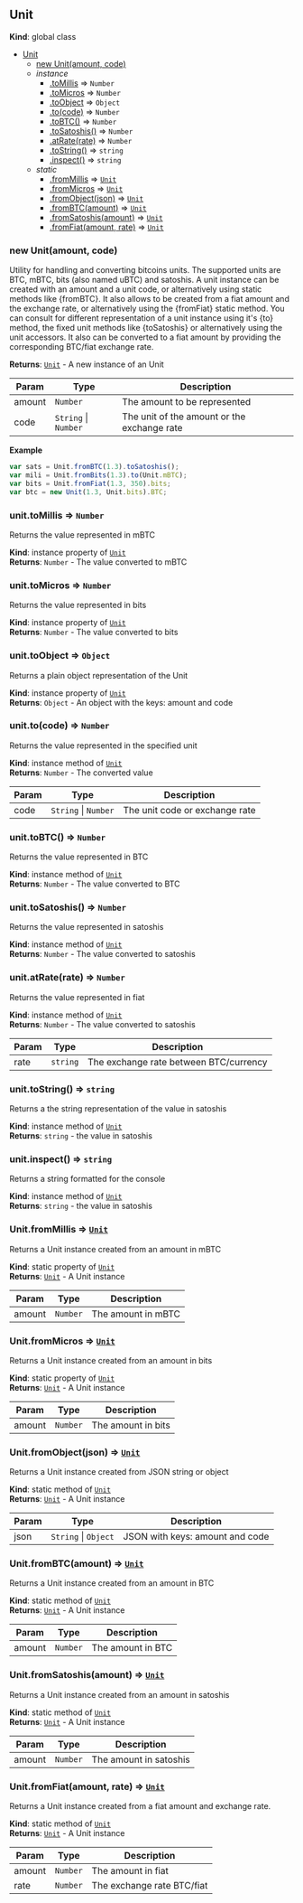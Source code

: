 <a name="Unit"></a>
## Unit
**Kind**: global class  

* [Unit](#Unit)
  * [new Unit(amount, code)](#new_Unit_new)
  * _instance_
    * [.toMillis](#Unit+toMillis) ⇒ <code>Number</code>
    * [.toMicros](#Unit+toMicros) ⇒ <code>Number</code>
    * [.toObject](#Unit+toObject) ⇒ <code>Object</code>
    * [.to(code)](#Unit+to) ⇒ <code>Number</code>
    * [.toBTC()](#Unit+toBTC) ⇒ <code>Number</code>
    * [.toSatoshis()](#Unit+toSatoshis) ⇒ <code>Number</code>
    * [.atRate(rate)](#Unit+atRate) ⇒ <code>Number</code>
    * [.toString()](#Unit+toString) ⇒ <code>string</code>
    * [.inspect()](#Unit+inspect) ⇒ <code>string</code>
  * _static_
    * [.fromMillis](#Unit.fromMillis) ⇒ <code>[Unit](#Unit)</code>
    * [.fromMicros](#Unit.fromMicros) ⇒ <code>[Unit](#Unit)</code>
    * [.fromObject(json)](#Unit.fromObject) ⇒ <code>[Unit](#Unit)</code>
    * [.fromBTC(amount)](#Unit.fromBTC) ⇒ <code>[Unit](#Unit)</code>
    * [.fromSatoshis(amount)](#Unit.fromSatoshis) ⇒ <code>[Unit](#Unit)</code>
    * [.fromFiat(amount, rate)](#Unit.fromFiat) ⇒ <code>[Unit](#Unit)</code>

<a name="new_Unit_new"></a>
### new Unit(amount, code)
Utility for handling and converting bitcoins units. The supported units are
BTC, mBTC, bits (also named uBTC) and satoshis. A unit instance can be created with an
amount and a unit code, or alternatively using static methods like {fromBTC}.
It also allows to be created from a fiat amount and the exchange rate, or
alternatively using the {fromFiat} static method.
You can consult for different representation of a unit instance using it's
{to} method, the fixed unit methods like {toSatoshis} or alternatively using
the unit accessors. It also can be converted to a fiat amount by providing the
corresponding BTC/fiat exchange rate.

**Returns**: <code>[Unit](#Unit)</code> - A new instance of an Unit  

| Param | Type | Description |
| --- | --- | --- |
| amount | <code>Number</code> | The amount to be represented |
| code | <code>String</code> &#124; <code>Number</code> | The unit of the amount or the exchange rate |

**Example**  
```javascript
var sats = Unit.fromBTC(1.3).toSatoshis();
var mili = Unit.fromBits(1.3).to(Unit.mBTC);
var bits = Unit.fromFiat(1.3, 350).bits;
var btc = new Unit(1.3, Unit.bits).BTC;
```
<a name="Unit+toMillis"></a>
### unit.toMillis ⇒ <code>Number</code>
Returns the value represented in mBTC

**Kind**: instance property of <code>[Unit](#Unit)</code>  
**Returns**: <code>Number</code> - The value converted to mBTC  
<a name="Unit+toMicros"></a>
### unit.toMicros ⇒ <code>Number</code>
Returns the value represented in bits

**Kind**: instance property of <code>[Unit](#Unit)</code>  
**Returns**: <code>Number</code> - The value converted to bits  
<a name="Unit+toObject"></a>
### unit.toObject ⇒ <code>Object</code>
Returns a plain object representation of the Unit

**Kind**: instance property of <code>[Unit](#Unit)</code>  
**Returns**: <code>Object</code> - An object with the keys: amount and code  
<a name="Unit+to"></a>
### unit.to(code) ⇒ <code>Number</code>
Returns the value represented in the specified unit

**Kind**: instance method of <code>[Unit](#Unit)</code>  
**Returns**: <code>Number</code> - The converted value  

| Param | Type | Description |
| --- | --- | --- |
| code | <code>String</code> &#124; <code>Number</code> | The unit code or exchange rate |

<a name="Unit+toBTC"></a>
### unit.toBTC() ⇒ <code>Number</code>
Returns the value represented in BTC

**Kind**: instance method of <code>[Unit](#Unit)</code>  
**Returns**: <code>Number</code> - The value converted to BTC  
<a name="Unit+toSatoshis"></a>
### unit.toSatoshis() ⇒ <code>Number</code>
Returns the value represented in satoshis

**Kind**: instance method of <code>[Unit](#Unit)</code>  
**Returns**: <code>Number</code> - The value converted to satoshis  
<a name="Unit+atRate"></a>
### unit.atRate(rate) ⇒ <code>Number</code>
Returns the value represented in fiat

**Kind**: instance method of <code>[Unit](#Unit)</code>  
**Returns**: <code>Number</code> - The value converted to satoshis  

| Param | Type | Description |
| --- | --- | --- |
| rate | <code>string</code> | The exchange rate between BTC/currency |

<a name="Unit+toString"></a>
### unit.toString() ⇒ <code>string</code>
Returns a the string representation of the value in satoshis

**Kind**: instance method of <code>[Unit](#Unit)</code>  
**Returns**: <code>string</code> - the value in satoshis  
<a name="Unit+inspect"></a>
### unit.inspect() ⇒ <code>string</code>
Returns a string formatted for the console

**Kind**: instance method of <code>[Unit](#Unit)</code>  
**Returns**: <code>string</code> - the value in satoshis  
<a name="Unit.fromMillis"></a>
### Unit.fromMillis ⇒ <code>[Unit](#Unit)</code>
Returns a Unit instance created from an amount in mBTC

**Kind**: static property of <code>[Unit](#Unit)</code>  
**Returns**: <code>[Unit](#Unit)</code> - A Unit instance  

| Param | Type | Description |
| --- | --- | --- |
| amount | <code>Number</code> | The amount in mBTC |

<a name="Unit.fromMicros"></a>
### Unit.fromMicros ⇒ <code>[Unit](#Unit)</code>
Returns a Unit instance created from an amount in bits

**Kind**: static property of <code>[Unit](#Unit)</code>  
**Returns**: <code>[Unit](#Unit)</code> - A Unit instance  

| Param | Type | Description |
| --- | --- | --- |
| amount | <code>Number</code> | The amount in bits |

<a name="Unit.fromObject"></a>
### Unit.fromObject(json) ⇒ <code>[Unit](#Unit)</code>
Returns a Unit instance created from JSON string or object

**Kind**: static method of <code>[Unit](#Unit)</code>  
**Returns**: <code>[Unit](#Unit)</code> - A Unit instance  

| Param | Type | Description |
| --- | --- | --- |
| json | <code>String</code> &#124; <code>Object</code> | JSON with keys: amount and code |

<a name="Unit.fromBTC"></a>
### Unit.fromBTC(amount) ⇒ <code>[Unit](#Unit)</code>
Returns a Unit instance created from an amount in BTC

**Kind**: static method of <code>[Unit](#Unit)</code>  
**Returns**: <code>[Unit](#Unit)</code> - A Unit instance  

| Param | Type | Description |
| --- | --- | --- |
| amount | <code>Number</code> | The amount in BTC |

<a name="Unit.fromSatoshis"></a>
### Unit.fromSatoshis(amount) ⇒ <code>[Unit](#Unit)</code>
Returns a Unit instance created from an amount in satoshis

**Kind**: static method of <code>[Unit](#Unit)</code>  
**Returns**: <code>[Unit](#Unit)</code> - A Unit instance  

| Param | Type | Description |
| --- | --- | --- |
| amount | <code>Number</code> | The amount in satoshis |

<a name="Unit.fromFiat"></a>
### Unit.fromFiat(amount, rate) ⇒ <code>[Unit](#Unit)</code>
Returns a Unit instance created from a fiat amount and exchange rate.

**Kind**: static method of <code>[Unit](#Unit)</code>  
**Returns**: <code>[Unit](#Unit)</code> - A Unit instance  

| Param | Type | Description |
| --- | --- | --- |
| amount | <code>Number</code> | The amount in fiat |
| rate | <code>Number</code> | The exchange rate BTC/fiat |

